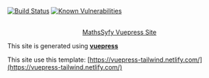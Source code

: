 [![Build Status](https://travis-ci.org/mathssyfy/mathssyfy-site.svg?branch=master)](https://travis-ci.org/mathssyfy/mathssyfy-site)
[![Known Vulnerabilities](https://snyk.io//test/github/mathssyfy/mathssyfy-site/badge.svg?targetFile=package.json)](https://snyk.io//test/github/mathssyfy/mathssyfy-site?targetFile=package.json)

<p align="center">
  <br>
  <a href="https://mathssyfy.firebaseapp.com/">
    MathsSyfy Vuepress Site
  </a>
</p>

This site is generated using [**vuepress**](https://v1.vuepress.vuejs.org/)

This site use this template: [https://vuepress-tailwind.netlify.com/](https://vuepress-tailwind.netlify.com/)